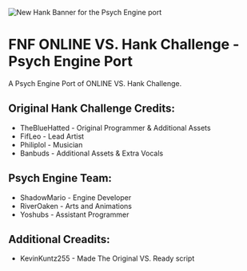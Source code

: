 ![New Hank Banner for the Psych Engine port](https://user-images.githubusercontent.com/95587502/185972256-70a3b756-a858-4dc1-b571-391be43759d9.png)

# FNF ONLINE VS. Hank Challenge - Psych Engine Port
A Psych Engine Port of ONLINE VS. Hank Challenge.

## Original Hank Challenge Credits:

* TheBlueHatted - Original Programmer & Additional Assets
* FifLeo - Lead Artist
* Philiplol - Musician
* Banbuds - Additional Assets & Extra Vocals

## Psych Engine Team:

* ShadowMario - Engine Developer
* RiverOaken - Arts and Animations
* Yoshubs - Assistant Programmer

## Additional Creadits:

* KevinKuntz255 - Made The Original VS. Ready script
